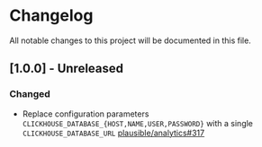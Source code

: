 # Changelog
All notable changes to this project will be documented in this file.

## [1.0.0] - Unreleased

### Changed
- Replace configuration parameters `CLICKHOUSE_DATABASE_{HOST,NAME,USER,PASSWORD}` with a single `CLICKHOUSE_DATABASE_URL` [plausible/analytics#317](https://github.com/plausible/analytics/pull/317)
